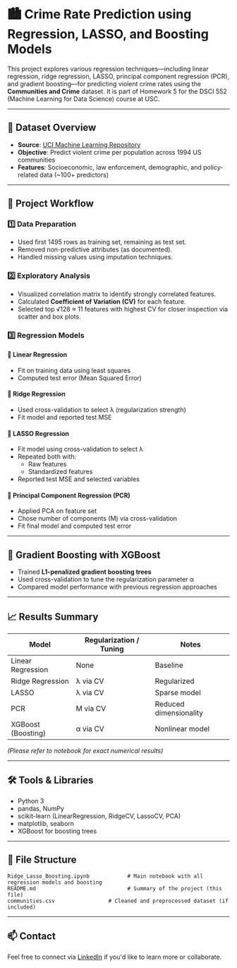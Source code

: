 # 🏙️ Crime Rate Prediction using Regression, LASSO, and Boosting Models

This project explores various regression techniques—including linear regression, ridge regression, LASSO, principal component regression (PCR), and gradient boosting—for predicting violent crime rates using the **Communities and Crime** dataset. It is part of Homework 5 for the DSCI 552 (Machine Learning for Data Science) course at USC.

---

## 📁 Dataset Overview

- **Source**: [UCI Machine Learning Repository](https://archive.ics.uci.edu/ml/datasets/Communities+and+Crime)
- **Objective**: Predict violent crime per population across 1994 US communities
- **Features**: Socioeconomic, law enforcement, demographic, and policy-related data (~100+ predictors)

---

## 🧪 Project Workflow

### 1️⃣ Data Preparation
- Used first 1495 rows as training set, remaining as test set.
- Removed non-predictive attributes (as documented).
- Handled missing values using imputation techniques.

### 2️⃣ Exploratory Analysis
- Visualized correlation matrix to identify strongly correlated features.
- Calculated **Coefficient of Variation (CV)** for each feature.
- Selected top √128 ≈ 11 features with highest CV for closer inspection via scatter and box plots.

### 3️⃣ Regression Models

#### 🔹 Linear Regression
- Fit on training data using least squares
- Computed test error (Mean Squared Error)

#### 🔹 Ridge Regression
- Used cross-validation to select λ (regularization strength)
- Fit model and reported test MSE

#### 🔹 LASSO Regression
- Fit model using cross-validation to select λ
- Repeated both with:
  - Raw features
  - Standardized features
- Reported test MSE and selected variables

#### 🔹 Principal Component Regression (PCR)
- Applied PCA on feature set
- Chose number of components (M) via cross-validation
- Fit final model and computed test error

---

## 🚀 Gradient Boosting with XGBoost

- Trained **L1-penalized gradient boosting trees**
- Used cross-validation to tune the regularization parameter α
- Compared model performance with previous regression approaches

---

## 📈 Results Summary

| Model                  | Regularization / Tuning        | Notes |
|-----------------------|-------------------------------|-------|
| Linear Regression     | None                          | Baseline |
| Ridge Regression      | λ via CV                      | Regularized |
| LASSO                 | λ via CV                      | Sparse model |
| PCR                   | M via CV                      | Reduced dimensionality |
| XGBoost (Boosting)    | α via CV                      | Nonlinear model |

*(Please refer to notebook for exact numerical results)*

---

## 🛠️ Tools & Libraries

- Python 3
- pandas, NumPy
- scikit-learn (LinearRegression, RidgeCV, LassoCV, PCA)
- matplotlib, seaborn
- XGBoost for boosting trees

---

## 📂 File Structure

```
Ridge_Lasso_Boosting.ipynb            # Main notebook with all regression models and boosting
README.md                             # Summary of the project (this file)
communities.csv                 # Cleaned and preprocessed dataset (if included)
```

---

## 📫 Contact

Feel free to connect via [LinkedIn](https://www.linkedin.com/in/navya-bhat) if you'd like to learn more or collaborate.
